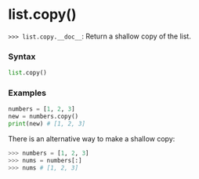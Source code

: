 # list.copy()

`>>> list.copy.__doc__`: Return a shallow copy of the list.

### Syntax

```python
list.copy()
```

### Examples

```python
numbers = [1, 2, 3]
new = numbers.copy()
print(new) # [1, 2, 3]
```

There is an alternative way to make a shallow copy:

```python
>>> numbers = [1, 2, 3]
>>> nums = numbers[:]
>>> nums # [1, 2, 3]
```
